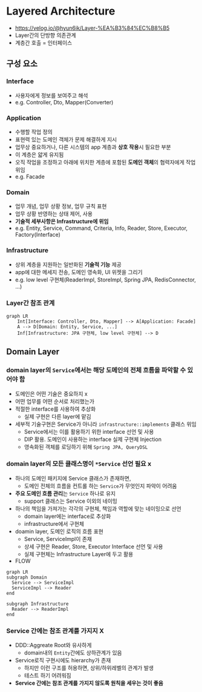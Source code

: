 # Layered Architecture
- https://velog.io/@hyun6ik/Layer-%EA%B3%84%EC%B8%B5
- Layer간의 단방향 의존관계
- 계층간 호출 = 인터페이스

## 구성 요소
### Interface
- 사용자에게 정보를 보여주고 해석
- e.g. Controller, Dto, Mapper(Converter)

### Application
- 수행할 작업 정의
- 표현력 있는 도메인 객체가 문제 해결하게 지시
- 업무상 중요하거나, 다른 시스템의 app 계층과 **상호 작용**시 필요한 부분
- 이 계층은 얇게 유지됨
- 오직 작업을 조정하고 아래에 위치한 계층에 포함된 **도메인 객체**의 협력자에게 작업 위임
- e.g. Facade

### Domain
- 업무 개념, 업무 상황 정보, 업무 규칙 표현
- 업무 상황 반영하는 상태 제어, 사용
- **기술적 세부사항은 Infrastructure에 위임**
- e.g. Entity, Service, Command, Criteria, Info, Reader, Store, Executor, Factory(Interface)

### Infrastructure
- 상위 계층을 지원하는 일반화된 **기술적 기능** 제공
- app에 대한 메세지 전송, 도메인 영속화, UI 위젯을 그리기
- e.g. low level 구현체(ReaderImpl, StoreImpl, Spring JPA, RedisConnector, ...)

### Layer간 참조 관계
```mermaid
graph LR
    Int[Interface: Controller, Dto, Mapper] --> A[Application: Facade]
    A --> D[Domain: Entity, Service, ...]
    Inf[Infrastructure: JPA 구현체, low level 구현체] --> D
```

## Domain Layer
### domain layer의 `Service`에서는 **해당 도메인의 전체 흐름**을 파악할 수 있어야 함
- 도메인은 어떤 기술은 중요하지 x
- 어떤 업무를 어떤 순서로 처리했는가
- 적절한 interface를 사용하여 추상화
  - 실제 구현은 다른 layer에 맡김
- 세부적 기술구현은 Service가 아니라 `infrastructure::implements` 클래스 위임
  - Service에서는 이를 활용하기 위한 interface 선언 및 사용
  - DIP 활용. 도메인이 사용하는 interface 실제 구현체 Injection
  - 영속화된 객체를 로딩하기 위해 `Spring JPA, QueryDSL`

### domain layer의 모든 클래스명이 `*Service` 선언 필요 x
- 하나의 도메인 패키지에 Service 클래스가 존재하면,
  - 도메인 전체의 흐름을 컨트롤 하는 `Service`가 무엇인지 파악이 어려움
- **주요 도메인 흐름 관리**는 `Service` 하나로 유지
  - support 클래스는 Service 이외의 네이밍
- 하나의 책임을 가져가는 각각의 구현체, 책임과 역할에 맞는 네이밍으로 선언
  - domain layer에는 interface로 추상화
  - infrastructure에서 구현체
- doamin layer, 도메인 로직의 흐름 표현
  - Service, ServiceImpl이 존재
  - 상세 구현은 Reader, Store, Executor Interface 선언 및 사용
  - 실제 구현체는 Infrastructure Layer에 두고 활용
- FLOW
```mermaid
graph LR
subgraph Domain
  Service --> ServiceImpl
  ServiceImpl --> Reader
end

subgraph Infrastructure
  Reader --> ReaderImpl
end
```

### Service 간에는 참조 관계를 가지지 X
- DDD::Aggreate Root와 유사하게
  - domain내의 `Entity`간에도 상하관계가 있음
- Service로직 구현시에도 hierarchy가 존재
  - 하지만 이런 구조를 허용하면, 상위/하위레벨의 관계가 발생
  - 테스트 하기 어려워짐
- **Service 간에는 참조 관계를 가지지 않도록 원칙을 세우는 것이 좋음**

